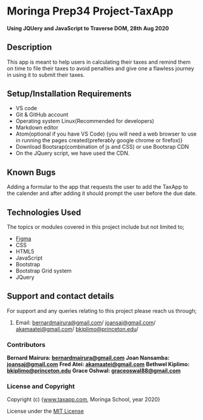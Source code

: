 <!--headings-->

# Moringa Prep34 Project-TaxApp

#### Using JQUery and JavaScript to Traverse DOM, 28th Aug 2020

## Description

This app is meant to help users in calculating their taxes
and remind them on time to file their taxes to avoid penalties and give one a flawless journey in using it to submit their taxes.


## Setup/Installation Requirements

* VS code 
* Git & GitHub account
* Operating system Linux(Recommended for developers)
* Markdown editor
* Atom(optional if you have VS Code)
{you will need a web browser to use in running the pages created(preferably google chrome or firefox)}
* Download Bootsrap(combination of js and CSS) or use Bootsrap CDN
* On the JQuery script, we have used the CDN.

## Known Bugs

 Adding a formular to the app that requests the user to add the TaxApp to the calender and after adding it should prompt the user before the due date.

## Technologies Used

The topics or modules covered in this project include but not limited to;

* [Figma](https://www.figma.com/file/ydMIiZzNVtIDOCfBTOjOWL/TaxApp?node-id=0%3A1)
* CSS
* HTML5
* JavaScript
* Bootstrap
* Bootstrap Grid system
* JQuery

## Support and contact details

For support and any queries relating to this project please reach us through;

1. Email: bernardmairura@gmail.com/ joansaj@gmail.com/     akamaatei@gmail.com/ bkiplimo@princeton.edu/


### Contributors

 **Bernard Mairura: <bernardmairura@gmail.com>**
 **Joan Nansamba: <joansaj@gmail.com>**
 **Fred Atei: <akamaatei@gmail.com>**
 **Bethwel Kiplimo: <bkiplimo@princeton.edu>**
 **Grace Oshwal: <graceoswal88@gmail.com>**

### License and Copyright

Copyright (c) {www.taxapp.com, Moringa School, year 2020}

License under the [MIT License](LICENSE)